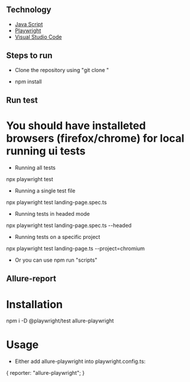 ## Technology

- [Java Script](https://learn.javascript.ru/)
- [Playwright](https://playwright.dev/)
- [Visual Studio Code](https://code.visualstudio.com/)



## Steps to run

- Clone the repository using "git clone "

- npm install


## Run test

# You should have installeted browsers (firefox/chrome) for local running ui tests

- Running all tests

npx playwright test

- Running a single test file

npx playwright test landing-page.spec.ts

- Running tests in headed mode

npx playwright test landing-page.spec.ts --headed

- Running tests on a specific project

npx playwright test landing-page.ts --project=chromium


- Or you can use npm run "scripts"

## Allure-report

# Installation

npm i -D @playwright/test allure-playwright

# Usage

- Either add allure-playwright into playwright.config.ts:

{
  reporter: "allure-playwright";
}